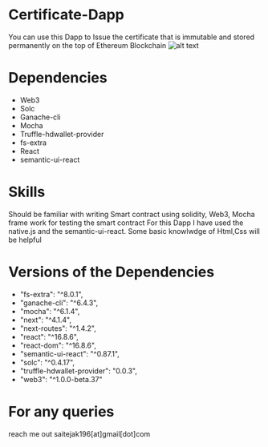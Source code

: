 # Certificate-Dapp
You can use this Dapp to Issue the certificate that is immutable and stored permanently on the top of Ethereum Blockchain 
![alt text](https://i.imgur.com/g2l1iMI.png)
# Dependencies
* Web3
* Solc
* Ganache-cli
* Mocha
* Truffle-hdwallet-provider
* fs-extra
* React
* semantic-ui-react

# Skills
Should be familiar with writing Smart contract using solidity, Web3, Mocha frame work for testing the smart contract
For this Dapp I have used the native.js and the semantic-ui-react.
Some basic knowlwdge of Html,Css will be helpful 

# Versions of the Dependencies 

   * "fs-extra": "^8.0.1",
   * "ganache-cli": "^6.4.3",
   * "mocha": "^6.1.4",
   * "next": "^4.1.4",
   * "next-routes": "^1.4.2",
   * "react": "^16.8.6",
   * "react-dom": "^16.8.6",
   * "semantic-ui-react": "^0.87.1",
   * "solc": "^0.4.17",
   * "truffle-hdwallet-provider": "0.0.3",
   * "web3": "^1.0.0-beta.37"
   
   # For any queries 
   reach me out saitejak196[at]gmail[dot]com
